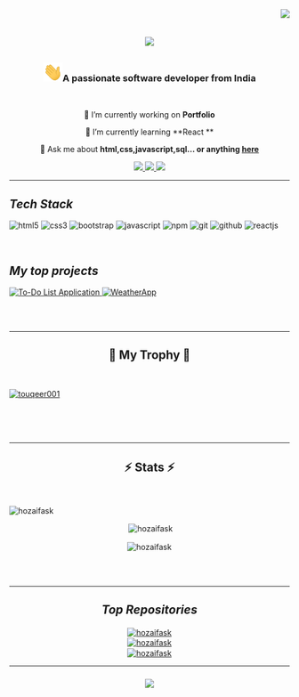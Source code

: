 
<img align="right" src="https://visitor-badge.laobi.icu/badge?page_id=hozaifask.hozaifask" />

<h1 align="center">
    <img src="https://readme-typing-svg.herokuapp.com/?font=Righteous&size=35&center=true&vCenter=true&width=500&height=70&duration=4000&lines=Hi+There!+👋;+I'm+Hozaifa+Shaikh!;" />
</h1>


<h3 align="center">  <img src="https://raw.githubusercontent.com/ABSphreak/ABSphreak/master/gifs/Hi.gif" width="35">A passionate software developer from India</h3>

<br/>

<div align="center"> 
 
🔭 I’m currently working on **Portfolio**
 
 🌱 I’m currently learning **React **

 💬 Ask me about **html,css,javascript,sql... or anything [here]((https://github.com/hozaifask)/issues)**


 </div>
 
<div align="center"> 
  <a href="mailto:hozaifask463@gmail.com">
    <img src="https://img.shields.io/badge/Gmail-333333?style=for-the-badge&logo=gmail&logoColor=red" />
  </a>
  <a href="https://www.linkedin.com/in/hozaifa-shaikh/" target="_blank">
    <img src="https://img.shields.io/badge/LinkedIn-0077B5?style=for-the-badge&logo=linkedin&logoColor=white" target="_blank" />
  </a>
    <a>
         <a href="https://drive.google.com/file/d/10-f2raj49n3oSOa9c1y2Yh4Ata4cTSZU/view?usp=sharing" target="_blank">
    <img src="https://img.shields.io/badge/Resume-0077B5?style=for-the-badge&logo=Resume&logoColor=white" target="_blank" />
    </a>
    
</div>

 <hr/>
 
<h2><i>Tech Stack</i></h2>

<p>
    <img src="https://img.shields.io/badge/HTML5-E34F26?style=for-the-badge&logo=html5&logoColor=white" alt="html5" />
    <img src="https://img.shields.io/badge/CSS3-1572B6?style=for-the-badge&logo=css3&logoColor=white" alt="css3" />
    <img src="https://img.shields.io/badge/Bootstrap-563D7C?style=for-the-badge&logo=bootstrap&logoColor=white" alt="bootstrap" />
    <img src="https://img.shields.io/badge/JavaScript-323330?style=for-the-badge&logo=javascript&logoColor=F7DF1E" alt="javascript" />
    <img src="https://img.shields.io/badge/npm-CB3837?style=for-the-badge&logo=npm&logoColor=white" alt="npm" />
    <img src="https://img.shields.io/badge/Git-f44d27?style=for-the-badge&logo=git&logoColor=white" alt="git" />
    <img src="https://img.shields.io/badge/GitHub-100000?style=for-the-badge&logo=github&logoColor=white" alt="github" />
    <img src="https://img.shields.io/badge/React-20232A?style=for-the-badge&logo=react&logoColor=61DAFB" alt="reactjs" />

</p>
<br>
<!-----------------------------------Projet-------------------------------------->
<h2><i>My top projects</i></h2>
<p align="left">
    <a href="https://github.com/hozaifask/to-do-list" target="blank">
        <img src="https://github.com/hozaifask/hozaifask/assets/139784567/2bba1b78-5227-4cb8-827d-2e4475291655" alt="To-Do List Application" />
    </a>
    <a href="https://github.com/hozaifask/weatherapp" target="blank">
        <img src="https://github.com/hozaifask/hozaifask/assets/139784567/2955d420-5837-497f-b890-f759bb37e8cd" alt="WeatherApp" />
    </a>
    
   </p>
<br>





<br/>
<hr/>

<div align="center">
  <h2>🐍 My Trophy 🐍</h2>
  <br>
<p align="left"> <a href="https://github.com/ryo-ma/github-profile-trophy"><img src="https://github-profile-trophy.vercel.app/?username=touqeer001" alt="touqeer001" /></a> </p>
  
  <br/><br/><br/>
<hr/>
<h2 align="center">⚡ Stats ⚡</h2>
<br>
<div align=center>
 <p><img align="left" src="https://github-readme-stats.vercel.app/api/top-langs?username=hozaifask&show_icons=true&locale=en&layout=compact"&theme=dark  alt="hozaifask"/></p>
  <br/>
  <p>&nbsp;<img align="center" src="https://github-readme-stats.vercel.app/api?username=hozaifask&show_icons=true&locale=en" alt="hozaifask" /></p>

<p><img align="center" src="https://github-readme-streak-stats.herokuapp.com/?user=hozaifask&" alt="hozaifask" border_radius=0&theme=dark/></p>
</div>

<br/><br/>
<hr/>
<!----------------------------------- Top Repository Section ------------------------------------>

<h2><i>Top Repositories</i></h2>


<p>
    <a href="https://github.com/hozaifask/OIBSIP.git">
        <img align="center" src="https://github-readme-stats.vercel.app/api/pin/?username=hozaifask&repo=OIBSIP&locale=en&border_radius=0&theme=dark" alt="hozaifask" />
    </a><br>
    <a href="https://github.com/hozaifask/to-do-list.git">
        <img align="center" src="https://github-readme-stats.vercel.app/api/pin/?
username=hozaifask&repo=to-do-list&locale=en&border_radius=0&theme=dark" alt="hozaifask" />
    </a><br>
    <a href="https://github.com/hozaifask/weatherapp.git">
        <img align="center" src="https://github-readme-stats.vercel.app/api/pin/?username=hozaifask&repo=weatherapp&locale=en&border_radius=0&theme=dark" alt="hozaifask" />
    </a><br>
    
    
    
    
    
</p>
<hr/>

<h3 align="center">
    <img src="https://readme-typing-svg.herokuapp.com/?font=Righteous&size=25&center=true&vCenter=true&width=500&height=70&duration=4000&lines=Thanks+for+visiting!+✌️;+Shoot+me+a+message+on+Linkedin!;I'm+always+down+to+collab+:)">
</h3>

<br/>

